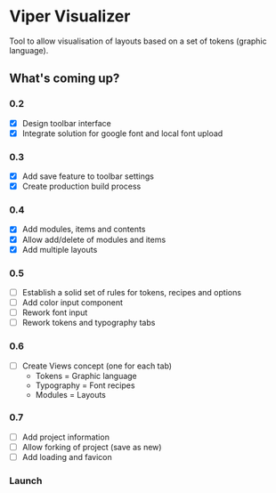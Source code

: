 # Viper Visualizer
Tool to allow visualisation of layouts based on a set of tokens (graphic language).

## What's coming up?
### 0.2
- [x] Design toolbar interface
- [x] Integrate solution for google font and local font upload

### 0.3
- [x] Add save feature to toolbar settings
- [x] Create production build process

### 0.4
- [x] Add modules, items and contents
- [x] Allow add/delete of modules and items
- [x] Add multiple layouts

### 0.5
- [ ] Establish a solid set of rules for tokens, recipes and options
- [ ] Add color input component
- [ ] Rework font input
- [ ] Rework tokens and typography tabs

### 0.6
- [ ] Create Views concept (one for each tab)
	- Tokens = Graphic language
	- Typography = Font recipes
	- Modules = Layouts

### 0.7
- [ ] Add project information
- [ ] Allow forking of project (save as new)
- [ ] Add loading and favicon

### Launch
